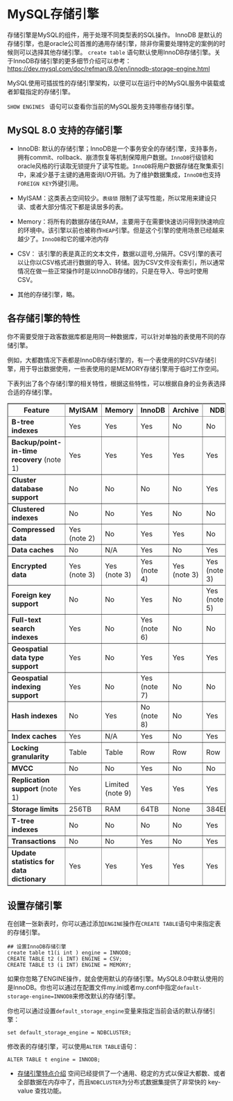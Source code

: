 # MySQL存储引擎

存储引擎是MySQL的组件，用于处理不同类型表的SQL操作。
InnoDB 是默认的存储引擎，也是oracle公司首推的通用存储引擎，除非你需要处理特定的案例的时候则可以选择其他存储引擎。
```create table``` 语句默认使用InnoDB存储引擎。关于InnoDB存储引擎的更多细节介绍可以参考：https://dev.mysql.com/doc/refman/8.0/en/innodb-storage-engine.html


MySQL使用可插拔性的存储引擎架构，以便可以在运行中的MySQL服务中装载或者卸载指定的存储引擎。

```SHOW ENGINES ``` 语句可以查看你当前的MySQL服务支持哪些存储引擎。

## MySQL 8.0 支持的存储引擎

- InnoDB: 默认的存储引擎；InnoDB是一个事务安全的存储引擎，支持事务，拥有commit、rollback、崩溃恢复等机制保障用户数据。```InnoDB```行级锁和oracle风格的行读取无锁提升了读写性能。```InnoDB```将用户数据存储在聚集索引中，来减少基于主键的通用查询I/O开销。为了维护数据集成，```InnoDB```也支持```FOREIGN KEY```外键引用。

- MyISAM：这类表占空间较少。```表级锁``` 限制了读写性能，所以常用来建设只读、或者大部分情况下都是读居多的表。

- Memory：将所有的数据存储在RAM，主要用于在需要快速访问得到快速响应的环境中。该引擎以前也被称作```HEAP```引擎。但是这个引擎的使用场景已经越来越少了。```InnoDB```和它的缓冲池内存



- CSV： 该引擎的表是真正的文本文件，数据以逗号,分隔开。CSV引擎的表可以让你以CSV格式进行数据的导入、转储。因为CSV文件没有索引，所以通常情况在做一些正常操作时是以InnoDB存储的，只是在导入、导出时使用CSV。

- 其他的存储引擎，略。

## 各存储引擎的特性

你不需要受限于政客数据库都是用同一种数据库，可以针对单独的表使用不同的存储引擎。

例如，大都数情况下表都是InnoDB存储引擎的，有一个表使用的时CSV存储引擎，用于导出数据使用，一些表使用的是MEMORY存储引擎用于临时工作空间。

下表列出了各个存储引擎的相关特性，根据这些特性，可以根据自身的业务表选择合适的存储引擎。

<div class="table-contents">
<table frame="box" rules="all" summary="Summary of features supported per storage engine."><colgroup><col width="10%"><col width="16%"><col width="16%"><col width="16%"><col width="16%"><col width="16%"></colgroup><thead><tr><th scope="col">Feature</th>
<th scope="col">MyISAM</th>
<th scope="col">Memory</th>
<th scope="col">InnoDB</th>
<th scope="col">Archive</th>
<th scope="col">NDB</th>
</tr></thead><tbody><tr><td scope="row"><span class="bold"><strong>B-tree indexes</strong></span></td>
<td>Yes</td>
<td>Yes</td>
<td>Yes</td>
<td>No</td>
<td>No</td>
</tr><tr><td scope="row"><span class="bold"><strong>Backup/point-in-time recovery</strong></span> (note 1)</td>
<td>Yes</td>
<td>Yes</td>
<td>Yes</td>
<td>Yes</td>
<td>Yes</td>
</tr><tr><td scope="row"><span class="bold"><strong>Cluster database support</strong></span></td>
<td>No</td>
<td>No</td>
<td>No</td>
<td>No</td>
<td>Yes</td>
</tr><tr><td scope="row"><span class="bold"><strong>Clustered indexes</strong></span></td>
<td>No</td>
<td>No</td>
<td>Yes</td>
<td>No</td>
<td>No</td>
</tr><tr><td scope="row"><span class="bold"><strong>Compressed data</strong></span></td>
<td>Yes (note 2)</td>
<td>No</td>
<td>Yes</td>
<td>Yes</td>
<td>No</td>
</tr><tr><td scope="row"><span class="bold"><strong>Data caches</strong></span></td>
<td>No</td>
<td>N/A</td>
<td>Yes</td>
<td>No</td>
<td>Yes</td>
</tr><tr><td scope="row"><span class="bold"><strong>Encrypted data</strong></span></td>
<td>Yes (note 3)</td>
<td>Yes (note 3)</td>
<td>Yes (note 4)</td>
<td>Yes (note 3)</td>
<td>Yes (note 3)</td>
</tr><tr><td scope="row"><span class="bold"><strong>Foreign key support</strong></span></td>
<td>No</td>
<td>No</td>
<td>Yes</td>
<td>No</td>
<td>Yes (note 5)</td>
</tr><tr><td scope="row"><span class="bold"><strong>Full-text search indexes</strong></span></td>
<td>Yes</td>
<td>No</td>
<td>Yes (note 6)</td>
<td>No</td>
<td>No</td>
</tr><tr><td scope="row"><span class="bold"><strong>Geospatial data type support</strong></span></td>
<td>Yes</td>
<td>No</td>
<td>Yes</td>
<td>Yes</td>
<td>Yes</td>
</tr><tr><td scope="row"><span class="bold"><strong>Geospatial indexing support</strong></span></td>
<td>Yes</td>
<td>No</td>
<td>Yes (note 7)</td>
<td>No</td>
<td>No</td>
</tr><tr><td scope="row"><span class="bold"><strong>Hash indexes</strong></span></td>
<td>No</td>
<td>Yes</td>
<td>No (note 8)</td>
<td>No</td>
<td>Yes</td>
</tr><tr><td scope="row"><span class="bold"><strong>Index caches</strong></span></td>
<td>Yes</td>
<td>N/A</td>
<td>Yes</td>
<td>No</td>
<td>Yes</td>
</tr><tr><td scope="row"><span class="bold"><strong>Locking granularity</strong></span></td>
<td>Table</td>
<td>Table</td>
<td>Row</td>
<td>Row</td>
<td>Row</td>
</tr><tr><td scope="row"><span class="bold"><strong>MVCC</strong></span></td>
<td>No</td>
<td>No</td>
<td>Yes</td>
<td>No</td>
<td>No</td>
</tr><tr><td scope="row"><span class="bold"><strong>Replication support</strong></span> (note 1)</td>
<td>Yes</td>
<td>Limited (note 9)</td>
<td>Yes</td>
<td>Yes</td>
<td>Yes</td>
</tr><tr><td scope="row"><span class="bold"><strong>Storage limits</strong></span></td>
<td>256TB</td>
<td>RAM</td>
<td>64TB</td>
<td>None</td>
<td>384EB</td>
</tr><tr><td scope="row"><span class="bold"><strong>T-tree indexes</strong></span></td>
<td>No</td>
<td>No</td>
<td>No</td>
<td>No</td>
<td>Yes</td>
</tr><tr><td scope="row"><span class="bold"><strong>Transactions</strong></span></td>
<td>No</td>
<td>No</td>
<td>Yes</td>
<td>No</td>
<td>Yes</td>
</tr><tr><td scope="row"><span class="bold"><strong>Update statistics for data dictionary</strong></span></td>
<td>Yes</td>
<td>Yes</td>
<td>Yes</td>
<td>Yes</td>
<td>Yes</td>
</tr></tbody></table>
</div>



## 设置存储引擎

在创建一张新表时，你可以通过添加```ENGINE```操作在```CREATE TABLE```语句中来指定表的存储引擎。

```mysql
## 设置InnoDB存储引擎
create table t1(i int ) engine = INNODB;
CREATE TABLE t2 (i INT) ENGINE = CSV;
CREATE TABLE t3 (i INT) ENGINE = MEMORY;
```

如果你忽略了ENGINE操作，就会使用默认的存储引擎。MySQL8.0中默认使用的是InnoDB。你也可以通过在配置文件my.ini或者my.conf中指定```default-storage-engine=INNODB```来修改默认的存储引擎。


你也可以通过设置```default_storage_engine```变量来指定当前会话的默认存储引擎：
```mysql
set default_storage_engine = NDBCLUSTER;
```

修改表的存储引擎，可以使用```ALTER TABLE```语句：
```mysql
ALTER TABLE t engine = INNODB;
```






- [存储引擎特点介绍](https://jochen-z.com/articles/3/mysql-storage-engine)
空间已经提供了一个通用、稳定的方式以保证大都数、或者全部数据在内存中了，而且```NDBCLUSTER```为分布式数据集提供了非常快的 key-value 查找功能。
